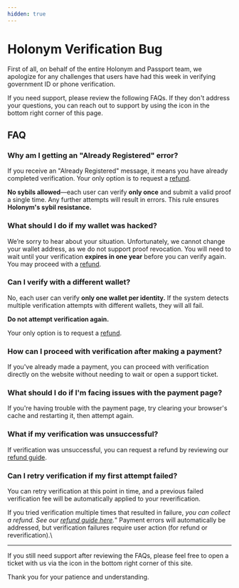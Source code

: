 ```yaml
---
hidden: true
---
```


# Holonym Verification Bug

First of all, on behalf of the entire Holonym and Passport team, we apologize for any challenges that users have had this week in verifying government ID or phone verification.&#x20;

If you need support, please review the following FAQs. If they don't address your questions, you can reach out to support by using the icon in the bottom right corner of this page.



## FAQ

### **Why am I getting an "Already Registered" error?**

If you receive an "Already Registered" message, it means you have already completed verification. Your only option is to request a [refund](https://docs.holonym.id/introduction/faqs/how-can-i-get-a-refund-for-my-holonym-kyc-or-phone-verification).&#x20;

**No sybils allowed**—each user can verify **only once** and submit a valid proof a single time. Any further attempts will result in errors. This rule ensures **Holonym's sybil resistance.**

### **What should I do if my wallet was hacked?**

We’re sorry to hear about your situation. Unfortunately, we cannot change your wallet address, as we do not support proof revocation. You will need to wait until your verification **expires in one year** before you can verify again. You may proceed with a [refund](https://docs.holonym.id/introduction/faqs/how-can-i-get-a-refund-for-my-holonym-kyc-or-phone-verification).

### **Can I verify with a different wallet?**

No, each user can verify **only one wallet per identity.** If the system detects multiple verification attempts with different wallets, they will all fail.&#x20;

**Do not attempt verification again.**&#x20;

Your only option is to request a [refund](https://docs.holonym.id/introduction/faqs/how-can-i-get-a-refund-for-my-holonym-kyc-or-phone-verification).

### **How can I proceed with verification after making a payment?**

If you've already made a payment, you can proceed with verification directly on the website without needing to wait or open a support ticket.

### **What should I do if I'm facing issues with the payment page?**

If you're having trouble with the payment page, try clearing your browser's cache and restarting it, then attempt again.

### **What if my verification was unsuccessful?**

If verification was unsuccessful, you can request a refund by reviewing our [refund guide](https://docs.holonym.id/introduction/faqs/how-can-i-get-a-refund-for-my-holonym-kyc-or-phone-verification).

### **Can I retry verification if my first attempt failed?**

You can retry verification at this point in time, and a previous failed verification fee will be automatically applied to your reverification.&#x20;

If you tried verification multiple times that resulted in failure, _you can collect a refund. See our_ [_refund guide here_](https://docs.holonym.id/introduction/faqs/how-can-i-get-a-refund-for-my-holonym-kyc-or-phone-verification)_._" Payment errors will automatically be addressed, but verification failures require user action (for refund or reverification).\


***



If you still need support after reviewing the FAQs, please feel free to open a ticket with us via the icon in the bottom right corner of this site.&#x20;

Thank you for your patience and understanding.&#x20;
